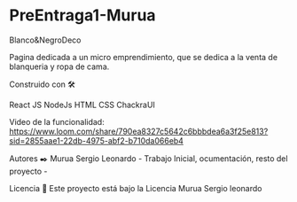 # PreEntraga1-Murua
Blanco&NegroDeco

Pagina dedicada a un micro emprendimiento, que se dedica a la venta de blanqueria y ropa de cama.

Construido con 🛠️

React
JS
NodeJs
HTML
CSS
ChackraUI

Video de la funcionalidad: 
https://www.loom.com/share/790ea8327c5642c6bbbdea6a3f25e813?sid=2855aae1-22db-4975-abf2-b710da066eb4

Autores ✒️
Murua Sergio Leonardo - Trabajo Inicial, ocumentación, resto del proyecto -

Licencia 📄
Este proyecto está bajo la Licencia Murua Sergio leonardo 

